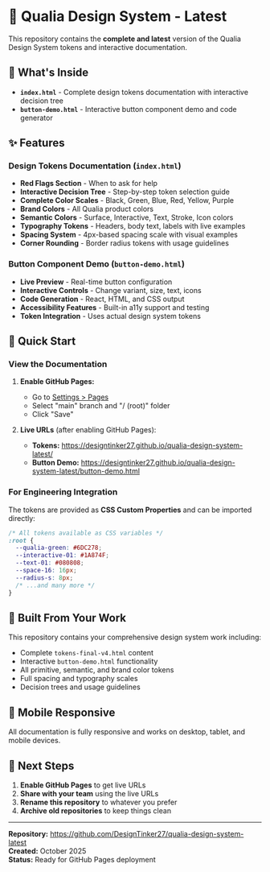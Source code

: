 # 🎨 Qualia Design System - Latest

This repository contains the **complete and latest** version of the Qualia Design System tokens and interactive documentation.

## 📁 What's Inside

- **`index.html`** - Complete design tokens documentation with interactive decision tree
- **`button-demo.html`** - Interactive button component demo and code generator  

## ✨ Features

### Design Tokens Documentation (`index.html`)
- **Red Flags Section** - When to ask for help
- **Interactive Decision Tree** - Step-by-step token selection guide
- **Complete Color Scales** - Black, Green, Blue, Red, Yellow, Purple
- **Brand Colors** - All Qualia product colors
- **Semantic Colors** - Surface, Interactive, Text, Stroke, Icon colors
- **Typography Tokens** - Headers, body text, labels with live examples
- **Spacing System** - 4px-based spacing scale with visual examples
- **Corner Rounding** - Border radius tokens with usage guidelines

### Button Component Demo (`button-demo.html`)
- **Live Preview** - Real-time button configuration
- **Interactive Controls** - Change variant, size, text, icons
- **Code Generation** - React, HTML, and CSS output
- **Accessibility Features** - Built-in a11y support and testing
- **Token Integration** - Uses actual design system tokens

## 🚀 Quick Start

### View the Documentation
1. **Enable GitHub Pages:**
   - Go to [Settings > Pages](https://github.com/DesignTinker27/qualia-design-system-latest/settings/pages)
   - Select "main" branch and "/ (root)" folder
   - Click "Save"

2. **Live URLs** (after enabling GitHub Pages):
   - **Tokens:** https://designtinker27.github.io/qualia-design-system-latest/
   - **Button Demo:** https://designtinker27.github.io/qualia-design-system-latest/button-demo.html

### For Engineering Integration

The tokens are provided as **CSS Custom Properties** and can be imported directly:

```css
/* All tokens available as CSS variables */
:root {
  --qualia-green: #6DC278;
  --interactive-01: #1A874F;
  --text-01: #080808;
  --space-16: 16px;
  --radius-s: 8px;
  /* ...and many more */
}
```

## 🎯 Built From Your Work

This repository contains your comprehensive design system work including:
- Complete `tokens-final-v4.html` content
- Interactive `button-demo.html` functionality  
- All primitive, semantic, and brand color tokens
- Full spacing and typography scales
- Decision trees and usage guidelines

## 📱 Mobile Responsive

All documentation is fully responsive and works on desktop, tablet, and mobile devices.

## 🔄 Next Steps

1. **Enable GitHub Pages** to get live URLs
2. **Share with your team** using the live URLs
3. **Rename this repository** to whatever you prefer
4. **Archive old repositories** to keep things clean

---

**Repository:** https://github.com/DesignTinker27/qualia-design-system-latest  
**Created:** October 2025  
**Status:** Ready for GitHub Pages deployment